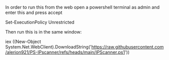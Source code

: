In order to run this from the web open a powershell terminal as admin and enter this and press accept

Set-ExecutionPolicy Unrestricted

Then run this is in the same window:

iex ((New-Object System.Net.WebClient).DownloadString('https://raw.githubusercontent.com/alerion921/PS-IPscanner/refs/heads/main/IPScanner.ps1'))
